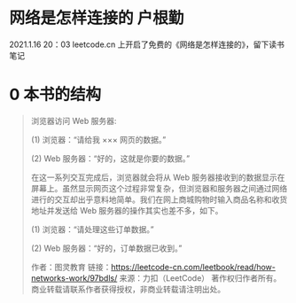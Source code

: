 # 网络是怎样连接的  户根勤

2021.1.16 20：03 leetcode.cn 上开启了免费的《网络是怎样连接的》，留下读书笔记

# 0 本书的结构

> 浏览器访问 Web 服务器:
>
> (1) 浏览器：“请给我 ××× 网页的数据。”
>
> (2) Web 服务器：“好的，这就是你要的数据。”
>
> 在这一系列交互完成后，浏览器就会将从 Web 服务器接收到的数据显示在屏幕上。虽然显示网页这个过程非常复杂，但浏览器和服务器之间通过网络进行的交互却出乎意料地简单。我们在网上商城购物时输入商品名称和收货地址并发送给 Web 服务器的操作其实也差不多，如下。
>
> (1) 浏览器：“请处理这些订单数据。”
>
> (2) Web 服务器：“好的，订单数据已收到。”
>
> 作者：图灵教育
> 链接：https://leetcode-cn.com/leetbook/read/how-networks-work/97bdls/
> 来源：力扣（LeetCode）
> 著作权归作者所有。商业转载请联系作者获得授权，非商业转载请注明出处。

